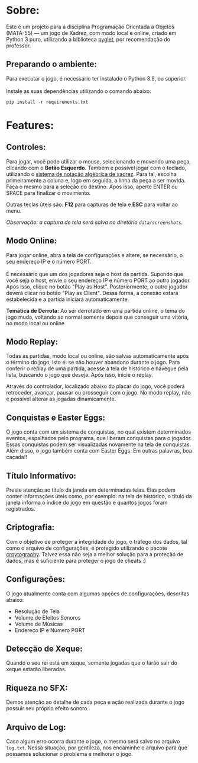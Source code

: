 # Sobre:
Este é um projeto para a disciplina Programação Orientada a Objetos (MATA-55) — um jogo de Xadrez, com modo local e online, criado em Python 3 puro, 
utilizando a biblioteca [pyglet](https://pyglet.org/), por recomendação do professor.

## Preparando o ambiente:
Para executar o jogo, é necessário ter instalado o Python 3.9, ou superior.<br><br> 
Instale as suas dependências utilizando o comando abaixo:
```
pip install -r requirements.txt
```
# Features:

## Controles:
Para jogar, você pode utilizar o mouse, selecionando e movendo uma peça, clicando com o **Botão Esquerdo**. Também é possível jogar com o teclado, 
utilizando o [sistema de notação algébrica de xadrez](https://pt.wikipedia.org/wiki/Nota%C3%A7%C3%A3o_alg%C3%A9brica_de_xadrez). Para tal, escolha 
primeiramente a coluna e, logo em seguida, a linha da peça a ser movida. Faça o mesmo para a seleção do destino. Após isso, aperte ENTER ou SPACE
para finalizar o movimento.

Outras teclas úteis são: **F12** para capturas de tela e **ESC** para voltar ao menu.

*Observação: a captura de tela será salva no diretório `data/screenshots`.* 

## Modo Online:
Para jogar online, abra a tela de configurações e altere, se necessário, o seu endereço IP e o número PORT.<br><br> 
É necessário que um dos jogadores seja o host da partida. Supondo que você seja o host, envie o seu endereço IP e número PORT ao outro jogador. Após 
isso, clique no botão "Play as Host". Posteriormente, o outro jogador deverá clicar no botão "Play as Client". Dessa forma, a conexão estará estabelecida e a partida iniciará automaticamente.

**Temática de Derrota:** Ao ser derrotado em uma partida online, o tema do jogo muda, voltando ao normal somente depois que conseguir uma vitória, no modo local ou online

## Modo Replay:
Todas as partidas, modo local ou online, são salvas automaticamente após o término do jogo, isto é: se não houver abandono durante o jogo. Para conferir 
o replay de uma partida, acesse a tela de histórico e navegue pela lista, buscando o jogo que deseja. Após isso, inicie o replay.

Através do controlador, localizado abaixo do placar do jogo, você poderá retroceder, avançar, pausar ou prosseguir com o jogo. No modo replay, não é possível
alterar as jogadas dinamicamente.

## Conquistas e Easter Eggs:
O jogo conta com um sistema de conquistas, no qual existem determinados eventos, espalhados pelo programa, que liberam conquistas para o jogador. Essas
conquistas podem ser visualizadas novamente na tela de conquistas. Além disso, o jogo também conta com Easter Eggs. Em outras palavras, boa caçada!!

## Título Informativo:
Preste atenção ao título da janela em determinadas telas. Elas podem conter informações úteis como, por exemplo: na tela de histórico, o título da janela
informa o índice do jogo em questão e quantos jogos foram registrados.

## Criptografia:
Com o objetivo de proteger a integridade do jogo, o tráfego dos dados, tal como o arquivo de configurações, é protegido utilizando o pacote 
[crpytography](https://pypi.org/project/cryptography/). Talvez essa não seja a melhor solução para a proteção de dados, mas é suficiente para proteger 
o jogo de cheats :)

## Configurações:
O jogo atualmente conta com algumas opções de configurações, descritas abaixo:
- Resolução de Tela
- Volume de Efeitos Sonoros
- Volume de Músicas
- Endereço IP e Número PORT

## Detecção de Xeque:
Quando o seu rei está em xeque, somente jogadas que o farão sair do xeque estarão liberadas.

## Riqueza no SFX:
Demos atenção ao detalhe de cada peça e ação realizada durante o jogo possuir seu próprio efeito sonoro.

## Arquivo de Log:
Caso algum erro ocorra durante o jogo, o mesmo será salvo no arquivo `log.txt`. Nessa situação, por gentileza, nos encaminhe o arquivo para que possamos solucionar o problema e melhorar o jogo.

